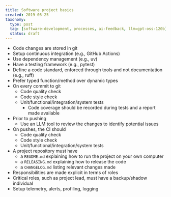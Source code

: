 ```yaml
---
title: Software project basics
created: 2019-05-25
taxonomy:
  type: post
  tag: [software-development, processes, ai-feedback, llm=gpt-oss-120b]
  status: draft
---
```


* Code changes are stored in git
* Setup continuous integration (e.g., GitHub Actions)
* Use dependency management (e.g., uv)
* Have a testing framework (e.g., pytest)
* Define a code standard, enforced through tools and not documentation (e.g., ruff)
* Prefer typed function/method over dynamic types
* On every commit to git
	* Code quality check
	* Code style check
	* Unit/functional/integration/system tests
		* Code coverage should be recorded during tests and a report made available
* Prior to pushing
	* Use an LLM tool to review the changes to identify potential issues
* On pushes, the CI should
	* Code quality check
  * Code style check
  * Unit/functional/integration/system tests
* A project repository must have
	* a `README.md` explaining how to run the project on your own computer
	* a `RELEASING.md` explaining how to release the code
	* a `CHANGELOG.md` listing relevant changes made
* Responsibilities are made explicit in terms of roles
* Critical roles, such as project lead, must have a backup/shadow individual
* Setup telemetry, alerts, profiling, logging
